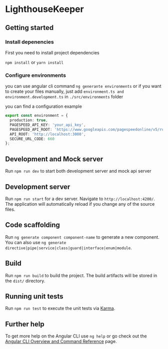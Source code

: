 # LighthouseKeeper

## Getting started
### Install depenencies 

First you need to install project dependencies

`npm install` or `yarn install`

### Configure environments 
you can use angular cli command `ng generante environments` or if you want to create your files manually, just add `environment.ts and environment.development.ts` in `./src/environments` folder

you can find a configuration example
```ts
export const environment = {
  production: true,
  PAGESPEED_API_KEY: 'your_api_key',
  PAGESPEED_API_ROOT: 'https://www.googleapis.com/pagespeedonline/v5/runPagespeed',
  API_ROOT: 'http://localhost:3000',
  SECURE_URL_CODE: 660
};
```
## Development and Mock server 

Run `npm run dev` to start both development server and mock api server
## Development server

Run `npm run start` for a dev server. Navigate to `http://localhost:4200/`. The application will automatically reload if you change any of the source files.

## Code scaffolding

Run `ng generate component component-name` to generate a new component. You can also use `ng generate directive|pipe|service|class|guard|interface|enum|module`.

## Build

Run `npm run build` to build the project. The build artifacts will be stored in the `dist/` directory.

## Running unit tests

Run `npm run test` to execute the unit tests via [Karma](https://karma-runner.github.io).


## Further help

To get more help on the Angular CLI use `ng help` or go check out the [Angular CLI Overview and Command Reference](https://angular.io/cli) page.
